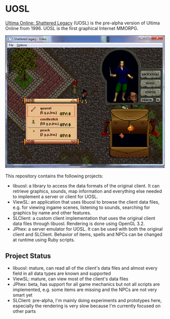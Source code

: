 # UOSL

[Ultima Online: Shattered Legacy](http://www.moongates.com/History/History_UO1.htm) (UOSL) is the pre-alpha version of Ultima Online from 1996. UOSL is the first graphical Internet MMORPG.

![original client](screenshots/client_shop.png)

This repository contains the following projects:

* libuosl: a library to access the data formats of the original client. It can retrieve graphics, sounds, map information and everything else needed to implement a server or client for UOSL.
* ViewSL: an application that uses libuosl to browse the client data files, e.g. for viewing ingame scenes, listening to sounds, searching for graphics by name and other features.
* SLClient: a custom client implementation that uses the original client data files through libuosl. Rendering is done using OpenGL 3.2.
* JPhex: a server emulator for UOSL. It can be used with both the original client and SLClient. Behavior of items, spells and NPCs can be changed at runtime using Ruby scripts.

## Project Status

* libuosl: mature, can read all of the client's data files and almost every field in all data types are known and supported
* ViewSL: mature, can view most of the client's data files
* JPhex: beta, has support for all game mechanics but not all scripts are implemented, e.g. some items are missing and the NPCs are not very smart yet
* SLClient: pre-alpha, I'm mainly doing experiments and prototypes here, especially the rendering is very slow because I'm currently focused on other parts

